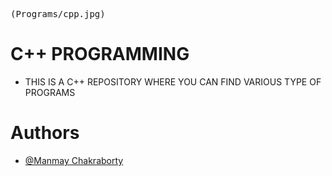 <!-- ![Logo](Programs/cpp.jpg) -->
<kbd>(Programs/cpp.jpg)</kbd>

    
# C++ PROGRAMMING 
- THIS IS A C++ REPOSITORY WHERE YOU CAN FIND VARIOUS TYPE OF PROGRAMS

# Authors

- [@Manmay Chakraborty](https://www.github.com/manmay2)


